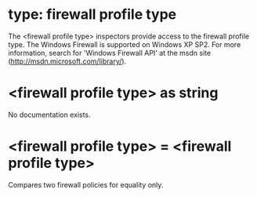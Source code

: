# type: firewall profile type

The &lt;firewall profile type&gt; inspectors provide access to the firewall profile type. The Windows Firewall is supported on Windows XP SP2. For more information, search for &#39;Windows Firewall API&#39; at the msdn site (http://msdn.microsoft.com/library/).

# &lt;firewall profile type&gt; as string

No documentation exists.

# &lt;firewall profile type&gt; = &lt;firewall profile type&gt;

Compares two firewall policies for equality only.

